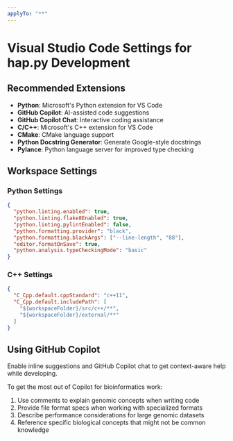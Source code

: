 ```yaml
---
applyTo: "**"
---
```

# Visual Studio Code Settings for hap.py Development

## Recommended Extensions

- **Python**: Microsoft's Python extension for VS Code
- **GitHub Copilot**: AI-assisted code suggestions
- **GitHub Copilot Chat**: Interactive coding assistance
- **C/C++**: Microsoft's C++ extension for VS Code
- **CMake**: CMake language support
- **Python Docstring Generator**: Generate Google-style docstrings
- **Pylance**: Python language server for improved type checking

## Workspace Settings

### Python Settings
```json
{
  "python.linting.enabled": true,
  "python.linting.flake8Enabled": true,
  "python.linting.pylintEnabled": false,
  "python.formatting.provider": "black",
  "python.formatting.blackArgs": ["--line-length", "88"],
  "editor.formatOnSave": true,
  "python.analysis.typeCheckingMode": "basic"
}
```

### C++ Settings
```json
{
  "C_Cpp.default.cppStandard": "c++11",
  "C_Cpp.default.includePath": [
    "${workspaceFolder}/src/c++/**",
    "${workspaceFolder}/external/**"
  ]
}
```

## Using GitHub Copilot

Enable inline suggestions and GitHub Copilot chat to get context-aware help while developing. 

To get the most out of Copilot for bioinformatics work:

1. Use comments to explain genomic concepts when writing code
2. Provide file format specs when working with specialized formats
3. Describe performance considerations for large genomic datasets
4. Reference specific biological concepts that might not be common knowledge

